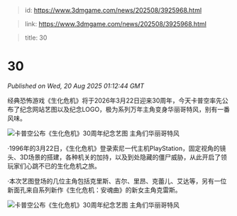 > id: https://www.3dmgame.com/news/202508/3925968.html

> link: https://www.3dmgame.com/news/202508/3925968.html

> title: 30

# 30
_Published on Wed, 20 Aug 2025 01:12:44 GMT_

经典恐怖游戏《生化危机》将于2026年3月22日迎来30周年，今天卡普空率先公布了纪念网站艺图以及纪念LOGO，极为系列万年主角变身华丽哥特风，别有一番风味。

![卡普空公布《生化危机》30周年纪念艺图 主角们华丽哥特风](https://img.3dmgame.com/uploads/images/news/20250820/1755652320_983429.png)

·1996年的3月22日，《生化危机》登录索尼一代主机PlayStation，固定视角的镜头、3D场景的搭建，各种机关的加持，以及到处隐藏的僵尸威胁，从此开启了领玩家们心跳不已的生化危机之旅。

·本次艺图登场的几位主角包括克里斯、吉尔、里昂、克蕾儿、艾达等，另有一位新面孔来自系列新作《生化危机：安魂曲》的新女主角克雷斯。

![卡普空公布《生化危机》30周年纪念艺图 主角们华丽哥特风](https://img.3dmgame.com/uploads/images/news/20250820/1755652335_395395.png)
